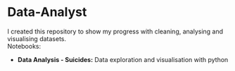 # Data-Analyst

I created this repository to show my progress with cleaning, analysing and visualising datasets.<br>
Notebooks:
* <b>Data Analysis - Suicides:</b> Data exploration and visualisation with python 
